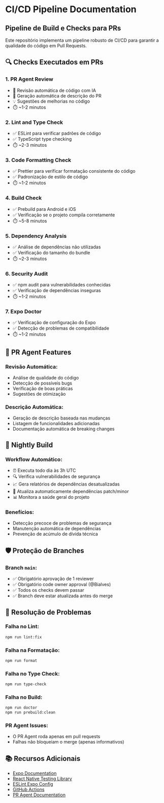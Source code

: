 # CI/CD Pipeline Documentation

## Pipeline de Build e Checks para PRs

Este repositório implementa um pipeline robusto de CI/CD para garantir a qualidade do código em Pull Requests.

## 🔍 Checks Executados em PRs

### 1. **PR Agent Review**

- 🤖 Revisão automática de código com IA
- 📝 Geração automática de descrição do PR
- 💡 Sugestões de melhorias no código
- ⏱️ ~1-2 minutos

### 2. **Lint and Type Check**

- ✅ ESLint para verificar padrões de código
- ✅ TypeScript type checking
- ⏱️ ~2-3 minutos

### 3. **Code Formatting Check**

- ✅ Prettier para verificar formatação consistente do código
- ✅ Padronização de estilo de código
- ⏱️ ~1-2 minutos

### 4. **Build Check**

- ✅ Prebuild para Android e iOS
- ✅ Verificação se o projeto compila corretamente
- ⏱️ ~5-8 minutos

### 5. **Dependency Analysis**

- ✅ Análise de dependências não utilizadas
- ✅ Verificação do tamanho do bundle
- ⏱️ ~2-3 minutos

### 6. **Security Audit**

- ✅ npm audit para vulnerabilidades conhecidas
- ✅ Verificação de dependências inseguras
- ⏱️ ~1-2 minutos

### 7. **Expo Doctor**

- ✅ Verificação de configuração do Expo
- ✅ Detecção de problemas de compatibilidade
- ⏱️ ~1-2 minutos

## 🤖 PR Agent Features

### Revisão Automática:

- Análise de qualidade do código
- Detecção de possíveis bugs
- Verificação de boas práticas
- Sugestões de otimização

### Descrição Automática:

- Geração de descrição baseada nas mudanças
- Listagem de funcionalidades adicionadas
- Documentação automática de breaking changes

## 🌙 Nightly Build

### Workflow Automático:

- ⏰ Executa todo dia às 3h UTC
- 🔍 Verifica vulnerabilidades de segurança
- 📈 Gera relatórios de dependências desatualizadas
- 🔄 Atualiza automaticamente dependências patch/minor
- 📊 Monitora a saúde geral do projeto

### Benefícios:

- Detecção precoce de problemas de segurança
- Manutenção automática de dependências
- Prevenção de acúmulo de dívida técnica

## 🛡️ Proteção de Branches

### Branch `main`:

- ✅ Obrigatório aprovação de 1 reviewer
- ✅ Obrigatório code owner approval (@Bialves)
- ✅ Todos os checks devem passar
- ✅ Branch deve estar atualizada antes do merge

## 🚨 Resolução de Problemas

### Falha no Lint:

```bash
npm run lint:fix
```

### Falha na Formatação:

```bash
npm run format
```

### Falha no Type Check:

```bash
npm run type-check
```

### Falha no Build:

```bash
npm run doctor
npm run prebuild:clean
```

### PR Agent Issues:

- O PR Agent roda apenas em pull requests
- Falhas não bloqueiam o merge (apenas informativos)

## 📚 Recursos Adicionais

- [Expo Documentation](https://docs.expo.dev/)
- [React Native Testing Library](https://callstack.github.io/react-native-testing-library/)
- [ESLint Expo Config](https://docs.expo.dev/guides/using-eslint/)
- [GitHub Actions](https://docs.github.com/en/actions)
- [PR Agent Documentation](https://github.com/Codium-ai/pr-agent)
